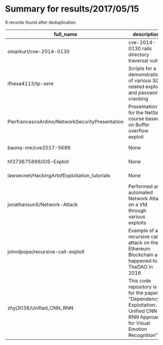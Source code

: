 
# Summary for results/2017/05/15
    
9 records found after deduplication

| full_name | description | html_url | matched_list | matched_count | pushed_at | size | stargazers_count | language | forks_count | vul_ids |
|-------------------------------------------------|----------------------------------------------------------------------------------------------------------------------------|--------------------------------------------------------------------|----------------|-----------------|---------------------------|--------|--------------------|------------|---------------|-------------------|
| omarkurt/cve-2014-0130 | cve-2014-0130 rails directory traversal vuln | https://github.com/omarkurt/cve-2014-0130 | ['cve-2'] | 1 | 2017-05-15 08:31:52+00:00 | 29 | 20 | Ruby | 2 | ['CVE-2014-0130'] |
| ifhexa4113/tp-sere | Scripts for a demonstrations of various SQL related exploits and password cracking | https://github.com/ifhexa4113/tp-sere | ['exploit'] | 1 | 2017-05-15 17:09:55+00:00 | 1596 | 0 | PHP | 0 | [] |
| PierfrancescoArdino/NetworkSecurityPresentation | Presentation for the NetSec course based on Buffer overflow exploit | https://github.com/PierfrancescoArdino/NetworkSecurityPresentation | ['exploit'] | 1 | 2017-05-15 15:10:33+00:00 | 26 | 0 | C | 0 | [] |
| baonq-me/cve2017-5689 | None | https://github.com/baonq-me/cve2017-5689 | ['cve-2'] | 1 | 2017-05-15 09:58:48+00:00 | 2 | 0 | Shell | 1 | [] |
| hf373675899/iOS-Exploit | None | https://github.com/hf373675899/iOS-Exploit | ['exploit'] | 1 | 2017-05-15 08:13:42+00:00 | 0 | 0 | | 0 | [] |
| lawsecnet/HackingArtofExploitation_tutorials | None | https://github.com/lawsecnet/HackingArtofExploitation_tutorials | ['exploit'] | 1 | 2017-05-15 13:09:35+00:00 | 39 | 0 | C | 1 | [] |
| jonathansun5/Network-Attack | Performed an automated Network Attack on a VM through various exploits | https://github.com/jonathansun5/Network-Attack | ['exploit'] | 1 | 2017-05-15 20:12:41+00:00 | 680 | 0 | C | 0 | [] |
| johndpope/recursive-call-exploit | Example of a recursive call attack on the Ethereum Blockchain as happened to TheDAO in 2016 | https://github.com/johndpope/recursive-call-exploit | ['exploit'] | 1 | 2017-05-15 08:15:02+00:00 | 2 | 0 | | 0 | [] |
| zhyj3038/Unified_CNN_RNN | This code repository is for the paper "Dependency Exploitation: A Unified CNN-RNN Approach for Visual Emotion Recognition" | https://github.com/zhyj3038/Unified_CNN_RNN | ['exploit'] | 1 | 2017-05-15 02:04:45+00:00 | 0 | 3 | | 1 | [] |
